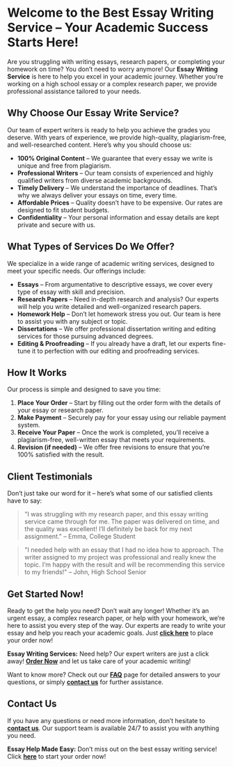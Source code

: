 # Welcome to the Best Essay Writing Service – Your Academic Success Starts Here!

Are you struggling with writing essays, research papers, or completing your homework on time? You don’t need to worry anymore! Our **Essay Writing Service** is here to help you excel in your academic journey. Whether you're working on a high school essay or a complex research paper, we provide professional assistance tailored to your needs.

## Why Choose Our Essay Write Service?

Our team of expert writers is ready to help you achieve the grades you deserve. With years of experience, we provide high-quality, plagiarism-free, and well-researched content. Here’s why you should choose us:

- **100% Original Content** – We guarantee that every essay we write is unique and free from plagiarism.
- **Professional Writers** – Our team consists of experienced and highly qualified writers from diverse academic backgrounds.
- **Timely Delivery** – We understand the importance of deadlines. That’s why we always deliver your essays on time, every time.
- **Affordable Prices** – Quality doesn’t have to be expensive. Our rates are designed to fit student budgets.
- **Confidentiality** – Your personal information and essay details are kept private and secure with us.

## What Types of Services Do We Offer?

We specialize in a wide range of academic writing services, designed to meet your specific needs. Our offerings include:

- **Essays** – From argumentative to descriptive essays, we cover every type of essay with skill and precision.
- **Research Papers** – Need in-depth research and analysis? Our experts will help you write detailed and well-organized research papers.
- **Homework Help** – Don’t let homework stress you out. Our team is here to assist you with any subject or topic.
- **Dissertations** – We offer professional dissertation writing and editing services for those pursuing advanced degrees.
- **Editing & Proofreading** – If you already have a draft, let our experts fine-tune it to perfection with our editing and proofreading services.

## How It Works

Our process is simple and designed to save you time:

1. **Place Your Order** – Start by filling out the order form with the details of your essay or research paper.
2. **Make Payment** – Securely pay for your essay using our reliable payment system.
3. **Receive Your Paper** – Once the work is completed, you’ll receive a plagiarism-free, well-written essay that meets your requirements.
4. **Revision (if needed)** – We offer free revisions to ensure that you’re 100% satisfied with the result.

## Client Testimonials

Don’t just take our word for it – here’s what some of our satisfied clients have to say:

> "I was struggling with my research paper, and this essay writing service came through for me. The paper was delivered on time, and the quality was excellent! I’ll definitely be back for my next assignment." – Emma, College Student

> "I needed help with an essay that I had no idea how to approach. The writer assigned to my project was professional and really knew the topic. I’m happy with the result and will be recommending this service to my friends!" – John, High School Senior

## Get Started Now!

Ready to get the help you need? Don’t wait any longer! Whether it’s an urgent essay, a complex research paper, or help with your homework, we’re here to assist you every step of the way. Our experts are ready to write your essay and help you reach your academic goals. Just [**click here**](https://tinyurl.com/topessay?keyword=essay+write+service) to place your order now!

**Essay Writing Services:** Need help? Our expert writers are just a click away! [**Order Now**](https://tinyurl.com/topessay?keyword=essay+write+service) and let us take care of your academic writing!

Want to know more? Check out our [**FAQ**](https://tinyurl.com/topessay?keyword=essay+write+service) page for detailed answers to your questions, or simply [**contact us**](https://tinyurl.com/topessay?keyword=essay+write+service) for further assistance.

## Contact Us

If you have any questions or need more information, don’t hesitate to [**contact us**](https://tinyurl.com/topessay?keyword=essay+write+service). Our support team is available 24/7 to assist you with anything you need.

**Essay Help Made Easy:** Don’t miss out on the best essay writing service! Click [**here**](https://tinyurl.com/topessay?keyword=essay+write+service) to start your order now!
